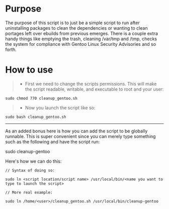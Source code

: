 Purpose
=====

The purpose of this script is to just be a simple script to run after uninstalling packages to clean the
dependencies or wanting to clean portages left over ebuilds from previous emerges. There is a couple extra 
handy things like emptying the trash, cleaning /var/tmp and /tmp, checks the system for compliance with
Gentoo Linux Security Advisories and so forth.

How to use
====
> - First we need to change the scripts permissions. This will make the script readable, writable, and 
executable to root and your user:

```
sudo chmod 770 cleanup_gentoo.sh
```

> - Now you launch the script like so:

```
sudo bash cleanup_gentoo.sh
```
----------

As an added bonus here is how you can add the script to be globally runnable. This is super convenient 
since you can merely type something such as the following and have the script run:

sudo cleanup-gentoo

Here's how we can do this:

```
// Syntax of doing so:

sudo ln <script location/script name> /usr/local/bin/<name you want to type to launch the script>

// More real example:

sudo ln /home/<user>/cleanup_gentoo.sh /usr/local/bin/cleanup-gentoo
```

